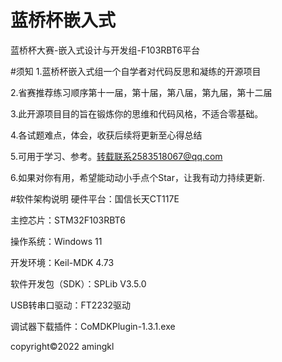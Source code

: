 # 蓝桥杯嵌入式
蓝桥杯大赛-嵌入式设计与开发组-F103RBT6平台 

#须知
1.蓝桥杯嵌入式组一个自学者对代码反思和凝练的开源项目

2.省赛推荐练习顺序第十一届，第十届，第八届，第九届，第十二届

3.此开源项目目的旨在锻炼你的思维和代码风格，不适合零基础。

4.各试题难点，体会，收获后续将更新至心得总结

5.可用于学习、参考。转载联系2583518067@qq.com

6.如果对你有用，希望能动动小手点个Star，让我有动力持续更新.

#软件架构说明
 硬件平台：国信长天CT117E 

主控芯片：STM32F103RBT6

 操作系统：Windows 11 

开发环境：Keil-MDK 4.73 

软件开发包（SDK）：SPLib V3.5.0 

USB转串口驱动：FT2232驱动 

调试器下载插件：CoMDKPlugin-1.3.1.exe

copyright©2022 amingkl       


